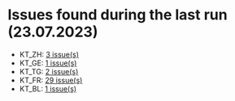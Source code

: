 # Issues found during the last run (23.07.2023)

- KT_ZH: [3 issue(s)](tools/KT_ZH_errors.csv)
- KT_GE: [1 issue(s)](tools/KT_GE_errors.csv)
- KT_TG: [2 issue(s)](tools/KT_TG_errors.csv)
- KT_FR: [29 issue(s)](tools/KT_FR_errors.csv)
- KT_BL: [1 issue(s)](tools/KT_BL_errors.csv)
